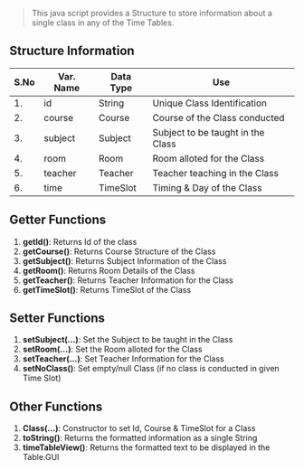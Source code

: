 >This java script provides a Structure to store information about a single class in any of the Time Tables.

## Structure Information
| S.No | Var. Name | Data Type | Use |
| ---- | --------- | --------- | --- |
|  1.  | 	id     |  String   | Unique Class Identification |
|  2.  |   course  |  Course   | Course of the Class conducted |
|  3.  |   subject |  Subject  | Subject to be taught in the Class |
|  4.  |    room   |   Room    | Room alloted for the Class |
|  5.  |   teacher |  Teacher  | Teacher teaching in the Class |
|  6.  |    time   |  TimeSlot | Timing & Day of the Class |

## Getter Functions
1. **getId()**: Returns Id of the class
2. **getCourse()**: Returns Course Structure of the Class
3. **getSubject()**: Returns Subject Information of the Class
4. **getRoom()**: Returns Room Details of the Class
5. **getTeacher()**: Returns Teacher Information for the Class
6. **getTimeSlot()**: Returns TimeSlot of the Class

## Setter Functions
1. **setSubject(...)**: Set the Subject to be taught in the Class
2. **setRoom(...)**: Set the Room alloted for the Class
3. **setTeacher(...)**: Set Teacher Information for the Class
4. **setNoClass()**: Set empty/null Class (if no class is conducted in given Time Slot)

## Other Functions
1. **Class(...)**: Constructor to set Id, Course & TimeSlot for a Class
2. **toString()**: Returns the formatted information as a single String
3. **timeTableView()**: Returns the formatted text to be displayed in the Table.GUI